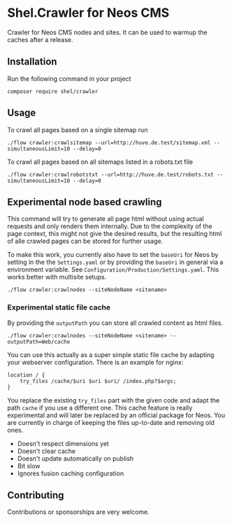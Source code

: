 # Shel.Crawler for Neos CMS

Crawler for Neos CMS nodes and sites.
It can be used to warmup the caches after a release.

## Installation

Run the following command in your project

    composer require shel/crawler
    
## Usage
    
To crawl all pages based on a single sitemap run

    ./flow crawler:crawlsitemap --url=http://huve.de.test/sitemap.xml --simultaneousLimit=10 --delay=0
    
To crawl all pages based on all sitemaps listed in a robots.txt file

    ./flow crawler:crawlrobotstxt --url=http://huve.de.test/robots.txt --simultaneousLimit=10 --delay=0       
    
## Experimental node based crawling    

This command will try to generate all page html without using actual requests and only renders them internally.
Due to the complexity of the page context, this might not give the desired results, but the resulting 
html of alle crawled pages can be stored for further usage.

To make this work, you currently also have to set the `baseUri` for Neos by setting in the the `Settings.yaml` or 
by providing the `baseUri` in general via a environment variable.
See `Configuration/Production/Settings.yaml`. This works better with multisite setups.

    ./flow crawler:crawlnodes --siteNodeName <sitename>
    
### Experimental static file cache 
    
By providing the `outputPath` you can store all crawled content as html files. 

    ./flow crawler:crawlnodes --siteNodeName <sitename> --outputPath=Web/cache
    
You can use this actually as a super simple static file cache by adapting your webserver configuration.
There is an example for nginx:

    location / {
        try_files /cache/$uri $uri $uri/ /index.php?$args;
    } 

You replace the existing `try_files` part with the given code and adapt the path `cache` if you use a different one.
This cache feature is really experimental and will later be replaced by an official package for Neos.
You are currently in charge of keeping the files up-to-date and removing old ones.

* Doesn't respect dimensions yet
* Doesn't clear cache
* Doesn't update automatically on publish
* Bit slow
* Ignores fusion caching configuration

## Contributing

Contributions or sponsorships are very welcome.
